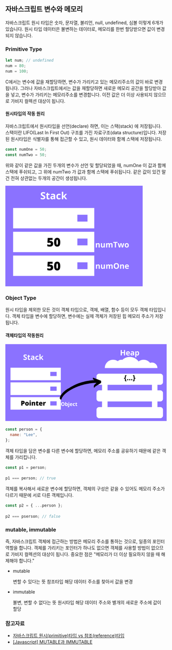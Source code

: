 ## 자바스크립트 변수와 메모리

자바스크립트 원시 타입은 숫자, 문자열, 불리언, null, undefined, 심볼 이렇게 6개가 있습니다.
원시 타입 데이터은 불변하는 데이터로, 메모리를 한번 할당받으면 값이 변경되지 않습니다.

### Primitive Type

```jsx
let num; // undefined
num = 80;
num = 100;
```

C에서는 변수에 값을 재할당하면, 변수가 가리키고 있는 메모리주소의 값이 바로 변경됩니다.
그러나 자바스크립트에서는 값을 재할당하면 새로운 메모리 공간을 할당받아 값을 넣고, 변수가 가리키는 메모리주소를 변경합니다.
이전 값은 더 이상 사용되지 않으므로 가비지 컬렉션 대상이 됩니다.

#### 원시타입의 작동 원리

자바스크립트에서 원시타입을 선언(declare) 하면, 이는 스택(stack) 에 저장됩니다. 스택이란 LIFO(Last In First Out) 구조를 가진 자료구조(data structure)입니다. 저장된 원시타입은 식별자를 통해 접근할 수 있고, 원시 데이터와 함께 스택에 저장됩니다.

```jsx
const numOne = 50;
const numTwo = 50;
```

위와 같이 같은 값을 가진 두개의 변수가 선언 및 할당되었을 때, numOne 이 값과 함께 스택에 푸쉬되고, 그 위에 numTwo 가 값과 함께 스택에 푸쉬됩니다. 같은 값이 있건 말건 전혀 상관없는 두개의 공간이 생성됩니다.

![](./img/stack.png)

### Object Type

원시 타입을 제외한 모든 것이 객체 타입으로, 객체, 배열, 함수 등이 모두 객체 타입입니다.
객체 타입을 변수에 할당하면, 변수에는 실제 객체가 저장된 힙 메모리 주소가 저장됩니다.

#### 객체타입의 작동원리

![](./img/Heap.png)

```jsx
const person = {
  name: "Lee",
};
```

객체 타입을 담은 변수를 다른 변수에 할당하면, 메모리 주소를 공유하기 때문에 같은 객체를 가리킵니다.

```jsx
const p1 = person;

p1 === person; // true
```

객체를 복사해서 새로운 변수에 할당하면, 객체의 구성은 같을 수 있어도 메모리 주소가 다르기 때문에 서로 다른 객체입니다.

```jsx
const p2 = { ...person };

p2 === pserson; // false
```

### mutable, immutable

즉, 자바스크립트 객체에 접근하는 방법은 메모리 주소를 통하는 것으로, 일종의 포인터 역할을 합니다.
객체를 가리키는 포인터가 하나도 없으면 객체를 사용할 방법이 없으므로 가비지 컬렉션의 대상이 됩니다.
중요한 점은 "메모리가 더 이상 필요하지 않을 때 해제해야 합니다."

- mutable

  변할 수 있다는 뜻
  참조타입
  해당 데이터 주소를 찾아서 값을 변경

- immutable

  불변, 변할 수 없다는 뜻
  원시타입
  해당 데이터 주소와 별개의 새로운 주소에 값이 할당

### 참고자료

- [자바스크립트 원시(primitive)타입 vs 참조(reference)타입](https://hwani.dev/js-primitive-reference-types/)
- [[Javascript] MUTABLE과 IMMUTABLE](https://velog.io/@mnmm/js-immutable)
